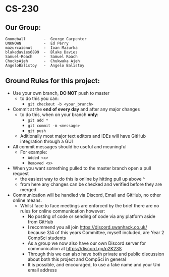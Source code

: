 # CS-230

## Our Group:

```
Gnomeball        -  George Carpenter
UNKNOWN          -  Ed Perry
mazurcaionut     -  Ioan Mazurka
blakedavies6899  -  Blake Davies
Samuel-Roach     -  Samuel Roach
ChucksAjeh       -  Chukwuka Ajeh
AngeloBalistoy   -  Angelo Balistoy
```

## Ground Rules for this project:

* Use your own branch, **DO NOT** push to master
    * to do this you can:
        * `git checkout -b <your_branch>`
* Commit at the **end of every day** and after any major changes
    * to do this, when on your branch **only**:
        * `git add *`
        * `git commit -m <message>`
        * `git push`
    * Aditionally most major text editors and IDEs will have GitHub integration through a GUI
* All commit messages should be useful and meaningful
    * For example:
        * `Added <x>`
        * `Removed <x>`
* When you want something pulled to the master branch open a pull request
    * the easiest way to do this is online by hitting pull up above ^
    * from here any changes can be checked and verified before they are merged
* Communication will be handled via Discord, Email and GitHub, no other online means.
    * Whilst face to face meetings are enforced by the brief there are no rules for online communication however:
        * No posting of code or sending of code via any platform aside from GitHub
        * I recommend you all join https://discord.swanhack.co.uk/ because 3/4 of this years Committee, myself included, are Year 2 CompSci students
        * As a group we now also have our own Discord server for communication at https://discord.gg/p2K23S
        * Through this we can also have both private and public discussion about both this project and CompSci in general
        * It is possible, and encouraged, to use a fake name and your Uni email address
